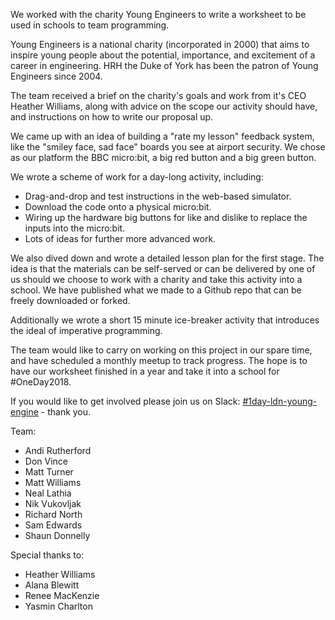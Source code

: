 We worked with the charity Young Engineers to write a worksheet to be used
in schools to team programming.

Young Engineers is a national charity (incorporated in 2000) that aims to
inspire young people about the potential, importance, and excitement of a
career in engineering. HRH the Duke of York has been the patron of Young
Engineers since 2004.

The team received a brief on the charity's goals and work from it's CEO Heather
Williams, along with advice on the scope our activity should have, and instructions
on how to write our proposal up.

We came up with an idea of building a "rate my lesson" feedback system,
like the "smiley face, sad face" boards you see at airport security. We
chose as our platform the BBC micro:bit, a big red button and a big green
button.

We wrote a scheme of work for a day-long activity, including:
* Drag-and-drop and test instructions in the web-based simulator.
* Download the code onto a physical micro:bit.
* Wiring up the hardware big buttons for like and dislike to replace the inputs into the micro:bit.
* Lots of ideas for further more advanced work.

We also dived down and wrote a detailed lesson plan for the first stage.
The idea is that the materials can be self-served or can be delivered by
one of us should we choose to work with a charity and take this activity
into a school. We have published what we made to a Github repo that can be
freely downloaded or forked.

Additionally we wrote a short 15 minute ice-breaker activity that
introduces the ideal of imperative programming.

The team would like to carry on working on this project in our spare time, and have
scheduled a monthly meetup to track progress. The hope is to have our worksheet
finished in a year and take it into a school for #OneDay2018.

If you would like to get involved please join us on Slack: [#1day-ldn-young-engine](https://skyscanner.slack.com/messages/C5UNK0Q02) - thank you.

Team:
* Andi Rutherford
* Don Vince
* Matt Turner
* Matt Williams
* Neal Lathia
* Nik Vukovljak
* Richard North
* Sam Edwards
* Shaun Donnelly

Special thanks to:
* Heather Williams
* Alana Blewitt
* Renee MacKenzie
* Yasmin Charlton
